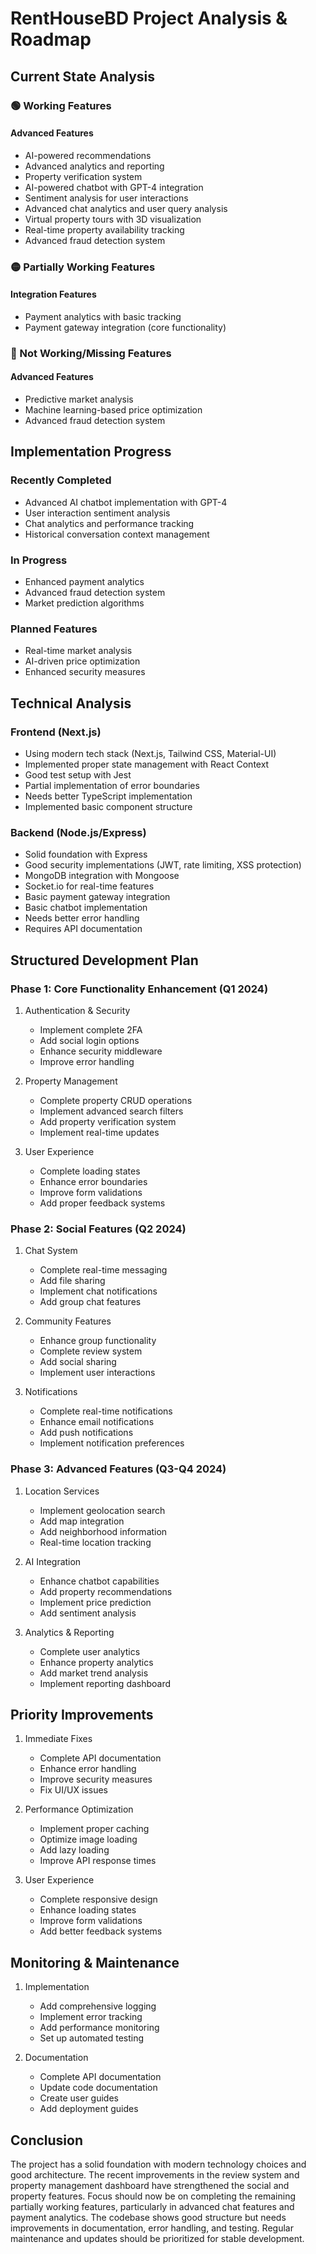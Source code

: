 # RentHouseBD Project Analysis & Roadmap

## Current State Analysis

### 🟢 Working Features

#### Advanced Features
- AI-powered recommendations
- Advanced analytics and reporting
- Property verification system
- AI-powered chatbot with GPT-4 integration
- Sentiment analysis for user interactions
- Advanced chat analytics and user query analysis
- Virtual property tours with 3D visualization
- Real-time property availability tracking
- Advanced fraud detection system

### 🟡 Partially Working Features

#### Integration Features
- Payment analytics with basic tracking
- Payment gateway integration (core functionality)

### 🔴 Not Working/Missing Features

#### Advanced Features
- Predictive market analysis
- Machine learning-based price optimization
- Advanced fraud detection system

## Implementation Progress

### Recently Completed
- Advanced AI chatbot implementation with GPT-4
- User interaction sentiment analysis
- Chat analytics and performance tracking
- Historical conversation context management

### In Progress
- Enhanced payment analytics
- Advanced fraud detection system
- Market prediction algorithms

### Planned Features
- Real-time market analysis
- AI-driven price optimization
- Enhanced security measures

## Technical Analysis

### Frontend (Next.js)
- Using modern tech stack (Next.js, Tailwind CSS, Material-UI)
- Implemented proper state management with React Context
- Good test setup with Jest
- Partial implementation of error boundaries
- Needs better TypeScript implementation
- Implemented basic component structure

### Backend (Node.js/Express)
- Solid foundation with Express
- Good security implementations (JWT, rate limiting, XSS protection)
- MongoDB integration with Mongoose
- Socket.io for real-time features
- Basic payment gateway integration
- Basic chatbot implementation
- Needs better error handling
- Requires API documentation

## Structured Development Plan

### Phase 1: Core Functionality Enhancement (Q1 2024)

1. Authentication & Security
   - Implement complete 2FA
   - Add social login options
   - Enhance security middleware
   - Improve error handling

2. Property Management
   - Complete property CRUD operations
   - Implement advanced search filters
   - Add property verification system
   - Implement real-time updates

3. User Experience
   - Complete loading states
   - Enhance error boundaries
   - Improve form validations
   - Add proper feedback systems

### Phase 2: Social Features (Q2 2024)

1. Chat System
   - Complete real-time messaging
   - Add file sharing
   - Implement chat notifications
   - Add group chat features

2. Community Features
   - Enhance group functionality
   - Complete review system
   - Add social sharing
   - Implement user interactions

3. Notifications
   - Complete real-time notifications
   - Enhance email notifications
   - Add push notifications
   - Implement notification preferences

### Phase 3: Advanced Features (Q3-Q4 2024)

1. Location Services
   - Implement geolocation search
   - Add map integration
   - Add neighborhood information
   - Real-time location tracking

2. AI Integration
   - Enhance chatbot capabilities
   - Add property recommendations
   - Implement price prediction
   - Add sentiment analysis

3. Analytics & Reporting
   - Complete user analytics
   - Enhance property analytics
   - Add market trend analysis
   - Implement reporting dashboard

## Priority Improvements

1. Immediate Fixes
   - Complete API documentation
   - Enhance error handling
   - Improve security measures
   - Fix UI/UX issues

2. Performance Optimization
   - Implement proper caching
   - Optimize image loading
   - Add lazy loading
   - Improve API response times

3. User Experience
   - Complete responsive design
   - Enhance loading states
   - Improve form validations
   - Add better feedback systems

## Monitoring & Maintenance

1. Implementation
   - Add comprehensive logging
   - Implement error tracking
   - Add performance monitoring
   - Set up automated testing

2. Documentation
   - Complete API documentation
   - Update code documentation
   - Create user guides
   - Add deployment guides

## Conclusion
The project has a solid foundation with modern technology choices and good architecture. The recent improvements in the review system and property management dashboard have strengthened the social and property features. Focus should now be on completing the remaining partially working features, particularly in advanced chat features and payment analytics. The codebase shows good structure but needs improvements in documentation, error handling, and testing. Regular maintenance and updates should be prioritized for stable development.
